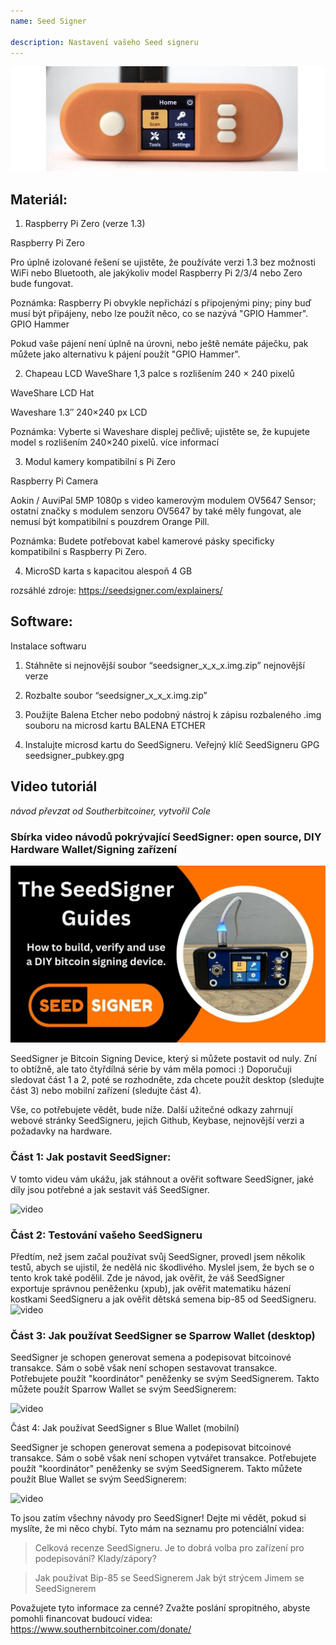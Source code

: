 ```yaml
---
name: Seed Signer

description: Nastavení vašeho Seed signeru
---
```


![cover](assets/cover.webp)

## Materiál:

1. Raspberry Pi Zero (verze 1.3)

Raspberry Pi Zero

Pro úplně izolované řešení se ujistěte, že používáte verzi 1.3 bez možnosti WiFi nebo Bluetooth, ale jakýkoliv model Raspberry Pi 2/3/4 nebo Zero bude fungovat.

Poznámka: Raspberry Pi obvykle nepřichází s připojenými piny; piny buď musí být připájeny, nebo lze použít něco, co se nazývá "GPIO Hammer".
GPIO Hammer

Pokud vaše pájení není úplně na úrovni, nebo ještě nemáte páječku, pak můžete jako alternativu k pájení použít "GPIO Hammer".

2. Chapeau LCD WaveShare 1,3 palce s rozlišením 240 × 240 pixelů

WaveShare LCD Hat

Waveshare 1.3″ 240×240 px LCD

Poznámka: Vyberte si Waveshare displej pečlivě; ujistěte se, že kupujete model s rozlišením 240×240 pixelů.
více informací

3. Modul kamery kompatibilní s Pi Zero

Raspberry Pi Camera

Aokin / AuviPal 5MP 1080p s video kamerovým modulem OV5647 Sensor; ostatní značky s modulem senzoru OV5647 by také měly fungovat, ale nemusí být kompatibilní s pouzdrem Orange Pill.

Poznámka: Budete potřebovat kabel kamerové pásky specificky kompatibilní s Raspberry Pi Zero.

4. MicroSD karta s kapacitou alespoň 4 GB

rozsáhlé zdroje: https://seedsigner.com/explainers/

## Software:

Instalace softwaru

1. Stáhněte si nejnovější soubor “seedsigner_x_x_x.img.zip”
   nejnovější verze

2. Rozbalte soubor “seedsigner_x_x_x.img.zip”

3. Použijte Balena Etcher nebo podobný nástroj k zápisu rozbaleného .img souboru na microsd kartu
   BALENA ETCHER

4. Instalujte microsd kartu do SeedSigneru.
   Veřejný klíč SeedSigneru GPG
   seedsigner_pubkey.gpg

## Video tutoriál

_návod převzat od Southerbitcoiner, vytvořil Cole_

### Sbírka video návodů pokrývající SeedSigner: open source, DIY Hardware Wallet/Signing zařízení

![image](assets/1.webp)

SeedSigner je Bitcoin Signing Device, který si můžete postavit od nuly. Zní to obtížně, ale tato čtyřdílná série by vám měla pomoci :) Doporučuji sledovat část 1 a 2, poté se rozhodněte, zda chcete použít desktop (sledujte část 3) nebo mobilní zařízení (sledujte část 4).

Vše, co potřebujete vědět, bude níže. Další užitečné odkazy zahrnují webové stránky SeedSigneru, jejich Github, Keybase, nejnovější verzi a požadavky na hardware.

### Část 1: Jak postavit SeedSigner:

V tomto videu vám ukážu, jak stáhnout a ověřit software SeedSigner, jaké díly jsou potřebné a jak sestavit váš SeedSigner.

![video](https://youtu.be/mGmNKYOXtxY)

### Část 2: Testování vašeho SeedSigneru
Předtím, než jsem začal používat svůj SeedSigner, provedl jsem několik testů, abych se ujistil, že nedělá nic škodlivého. Myslel jsem, že bych se o tento krok také podělil. Zde je návod, jak ověřit, že váš SeedSigner exportuje správnou peněženku (xpub), jak ověřit matematiku házení kostkami SeedSigneru a jak ověřit dětská semena bip-85 od SeedSigneru.
![video](https://youtu.be/34W1IyTyXZE)

### Část 3: Jak používat SeedSigner se Sparrow Wallet (desktop)

SeedSigner je schopen generovat semena a podepisovat bitcoinové transakce. Sám o sobě však není schopen sestavovat transakce. Potřebujete použít "koordinátor" peněženky se svým SeedSignerem. Takto můžete použít Sparrow Wallet se svým SeedSignerem:

![video](https://youtu.be/IQb8dh-VTOg)

Část 4: Jak používat SeedSigner s Blue Wallet (mobilní)

SeedSigner je schopen generovat semena a podepisovat bitcoinové transakce. Sám o sobě však není schopen vytvářet transakce. Potřebujete použít "koordinátor" peněženky se svým SeedSignerem. Takto můžete použít Blue Wallet se svým SeedSignerem:

![video](https://youtu.be/x0Ee35Ct0r4)

To jsou zatím všechny návody pro SeedSigner! Dejte mi vědět, pokud si myslíte, že mi něco chybí. Tyto mám na seznamu pro potenciální videa:

> Celková recenze SeedSigneru. Je to dobrá volba pro zařízení pro podepisování? Klady/zápory?

> Jak používat Bip-85 se SeedSignerem
> Jak být strýcem Jimem se SeedSignerem

Považujete tyto informace za cenné? Zvažte poslání spropitného, abyste pomohli financovat budoucí videa:
https://www.southernbitcoiner.com/donate/